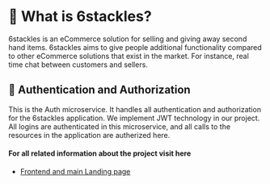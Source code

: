 # 🐙 What is 6stackles?
6stackles is an eCommerce solution for selling and giving away second hand items.
6stackles aims to give people additional functionality compared to other eCommerce solutions that exist in the market. For instance, real time chat between customers and sellers.

## 🔐 Authentication and Authorization
This is the Auth microservice. It handles all authentication and authorization for the 6stackles application. We implement JWT technology in our project.
All logins are authenticated in this microservice, and all calls to the resources in the application are autherized here.

#### For all related information about the project visit here
- [Frontend and main Landing page](https://github.com/Solobearus/6stackles-gateway-api "API Gateway")

